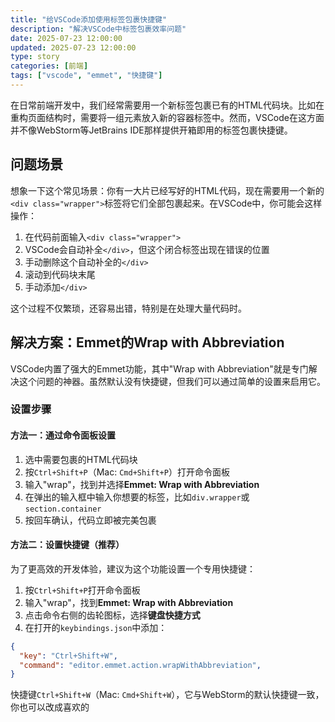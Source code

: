 ```yaml
---
title: "给VSCode添加使用标签包裹快捷键"
description: "解决VSCode中标签包裹效率问题"
date: 2025-07-23 12:00:00
updated: 2025-07-23 12:00:00
type: story
categories: [前端]
tags: ["vscode", "emmet", "快捷键"]
---
```


在日常前端开发中，我们经常需要用一个新标签包裹已有的HTML代码块。比如在重构页面结构时，需要将一组元素放入新的容器标签中。然而，VSCode在这方面并不像WebStorm等JetBrains IDE那样提供开箱即用的标签包裹快捷键。

## 问题场景

想象一下这个常见场景：你有一大片已经写好的HTML代码，现在需要用一个新的`<div class="wrapper">`标签将它们全部包裹起来。在VSCode中，你可能会这样操作：

1. 在代码前面输入`<div class="wrapper">`
2. VSCode会自动补全`</div>`，但这个闭合标签出现在错误的位置
3. 手动删除这个自动补全的`</div>`
4. 滚动到代码块末尾
5. 手动添加`</div>`

这个过程不仅繁琐，还容易出错，特别是在处理大量代码时。

## 解决方案：Emmet的Wrap with Abbreviation

VSCode内置了强大的Emmet功能，其中"Wrap with Abbreviation"就是专门解决这个问题的神器。虽然默认没有快捷键，但我们可以通过简单的设置来启用它。

### 设置步骤

#### 方法一：通过命令面板设置

1. 选中需要包裹的HTML代码块
2. 按`Ctrl+Shift+P`（Mac: `Cmd+Shift+P`）打开命令面板
3. 输入"wrap"，找到并选择**Emmet: Wrap with Abbreviation**
4. 在弹出的输入框中输入你想要的标签，比如`div.wrapper`或`section.container`
5. 按回车确认，代码立即被完美包裹

#### 方法二：设置快捷键（推荐）

为了更高效的开发体验，建议为这个功能设置一个专用快捷键：

1. 按`Ctrl+Shift+P`打开命令面板
2. 输入"wrap"，找到**Emmet: Wrap with Abbreviation**
3. 点击命令右侧的齿轮图标，选择**键盘快捷方式**
4. 在打开的`keybindings.json`中添加：

```json
{
  "key": "Ctrl+Shift+W",
  "command": "editor.emmet.action.wrapWithAbbreviation",
}
```

快捷键`Ctrl+Shift+W`（Mac: `Cmd+Shift+W`），它与WebStorm的默认快捷键一致，你也可以改成喜欢的
